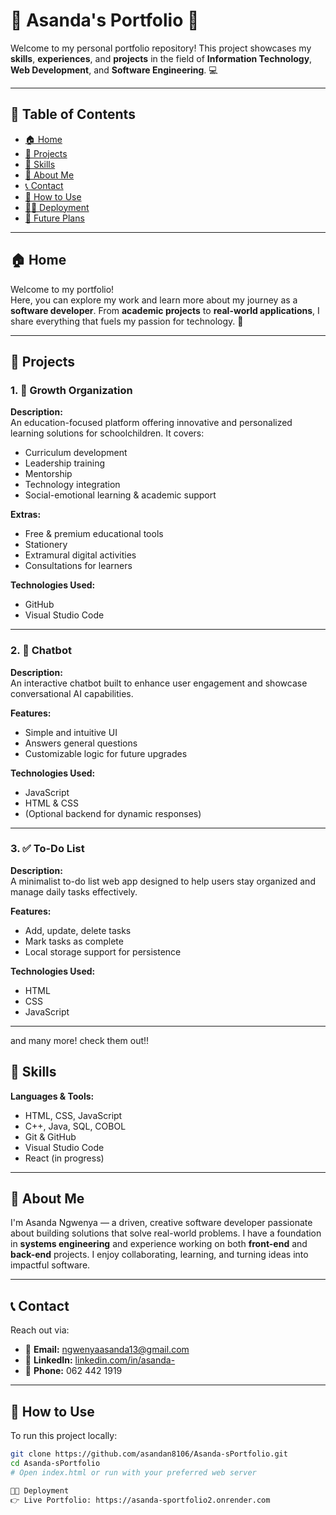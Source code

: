 # 🌟 Asanda's Portfolio 🌟

Welcome to my personal portfolio repository! This project showcases my **skills**, **experiences**, and **projects** in the field of **Information Technology**, **Web Development**, and **Software Engineering**. 💻

---

## 📖 Table of Contents

- [🏠 Home](#-home)
- [💼 Projects](#-projects)
- [🔧 Skills](#-skills)
- [👤 About Me](#-about-me)
- [📞 Contact](#-contact)
- [🚀 How to Use](#-how-to-use)
- [🧑‍💻 Deployment](#-deployment)
- [🔮 Future Plans](#-future-plans)

---

## 🏠 Home

Welcome to my portfolio!  
Here, you can explore my work and learn more about my journey as a **software developer**. From **academic projects** to **real-world applications**, I share everything that fuels my passion for technology. 🚀

---

## 💼 Projects

### 1. 🌱 Growth Organization

**Description:**  
An education-focused platform offering innovative and personalized learning solutions for schoolchildren. It covers:

- Curriculum development  
- Leadership training  
- Mentorship  
- Technology integration  
- Social-emotional learning & academic support

**Extras:**

- Free & premium educational tools  
- Stationery  
- Extramural digital activities  
- Consultations for learners

**Technologies Used:**

- GitHub  
- Visual Studio Code  

---

### 2. 🤖 Chatbot

**Description:**  
An interactive chatbot built to enhance user engagement and showcase conversational AI capabilities.

**Features:**

- Simple and intuitive UI  
- Answers general questions  
- Customizable logic for future upgrades  

**Technologies Used:**

- JavaScript  
- HTML & CSS  
- (Optional backend for dynamic responses)

---

### 3. ✅ To-Do List

**Description:**  
A minimalist to-do list web app designed to help users stay organized and manage daily tasks effectively.

**Features:**

- Add, update, delete tasks  
- Mark tasks as complete  
- Local storage support for persistence

**Technologies Used:**

- HTML  
- CSS  
- JavaScript  

---
and many more! check them out!!
## 🔧 Skills

**Languages & Tools:**

- HTML, CSS, JavaScript  
- C++, Java, SQL, COBOL  
- Git & GitHub  
- Visual Studio Code  
- React (in progress)  


---

## 👤 About Me

I'm Asanda Ngwenya — a driven, creative software developer passionate about building solutions that solve real-world problems. I have a foundation in **systems engineering** and experience working on both **front-end** and **back-end** projects. I enjoy collaborating, learning, and turning ideas into impactful software.

---

## 📞 Contact

Reach out via:

- 📧 **Email:** ngwenyaasanda13@gmail.com  
- 🔗 **LinkedIn:** [linkedin.com/in/asanda-](https://www.linkedin.com/in/asanda-)  
- 📱 **Phone:** 062 442 1919  

---

## 🚀 How to Use

To run this project locally:

```bash
git clone https://github.com/asandan8106/Asanda-sPortfolio.git
cd Asanda-sPortfolio
# Open index.html or run with your preferred web server

🧑‍💻 Deployment
👉 Live Portfolio: https://asanda-sportfolio2.onrender.com


